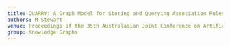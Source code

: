 ```yaml
---
title: QUARRY: A Graph Model for Storing and Querying Association Rules
authors: M Stewart
venue: Proceedings of the 35th Australasian Joint Conference on Artificial Intelligence (AJCAI). 2022. (Publication pending)
group: Knowledge Graphs
---
```

